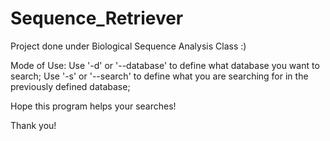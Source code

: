 # Sequence_Retriever
Project done under Biological Sequence Analysis Class :)

Mode of Use:
Use '-d' or '--database' to define what database you want to search;
Use '-s' or '--search' to define what you are searching for in the previously defined database;

Hope this program helps your searches!

Thank you!

